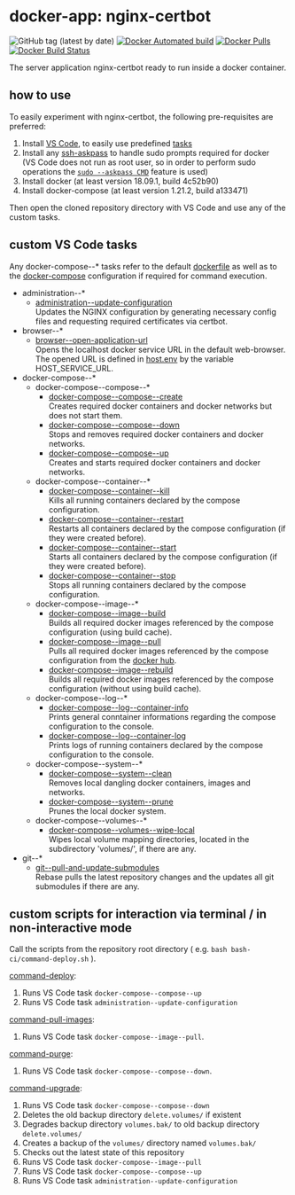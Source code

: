 # docker-app: nginx-certbot

![GitHub tag (latest by date)](https://img.shields.io/github/tag-date/talsen-team/docker-app--nginx-certbot.svg?style=for-the-badge)
[![Docker Automated build](https://img.shields.io/docker/cloud/automated/talsenteam/docker-nginx-certbot.svg?style=for-the-badge)](//hub.docker.com/r/talsenteam/docker-nginx-certbot/)
[![Docker Pulls](https://img.shields.io/docker/pulls/talsenteam/docker-nginx-certbot.svg?style=for-the-badge)](//hub.docker.com/r/talsenteam/docker-nginx-certbot/)
[![Docker Build Status](https://img.shields.io/docker/cloud/build/talsenteam/docker-nginx-certbot.svg?style=for-the-badge)](//hub.docker.com/r/talsenteam/docker-nginx-certbot/)

The server application nginx-certbot ready to run inside a docker container.

## how to use

To easily experiment with nginx-certbot, the following pre-requisites are preferred:

1. Install [VS Code](//code.visualstudio.com/), to easily use predefined [tasks](.vscode/tasks.json)
2. Install any [ssh-askpass](//man.openbsd.org/ssh-askpass.1) to handle sudo prompts required for docker  
   (VS Code does not run as root user, so in order to perform sudo operations the [`sudo --askpass CMD`](//github.com/talsen-team/docker-util--bash-util/blob/master/elevate.sh) feature is used)
3. Install docker (at least version 18.09.1, build 4c52b90)
4. Install docker-compose (at least version 1.21.2, build a133471)

Then open the cloned repository directory with VS Code and use any of the custom tasks.

## custom VS Code tasks

Any docker-compose--* tasks refer to the default [dockerfile](docker/server--nginx-certbot/default.docker) as well as to the [docker-compose](docker-compose/server--nginx-certbot/default.docker-compose) configuration if required for command execution.

- administration--*
  - [administration--update-configuration](bash-commands--specific/administration--update-configuration.sh)  
    Updates the NGINX configuration by generating necessary config files and requesting required certificates via certbot.
- browser--*
  - [browser--open-application-url](//github.com/talsen-team/docker-util--bash-commands/blob/master/browser--open-application-url.sh)  
    Opens the localhost docker service URL in the default web-browser. The opened URL is defined in [host.env](host.env) by the variable HOST_SERVICE_URL.
- docker-compose--*
  - docker-compose--compose--*
    - [docker-compose--compose--create](//github.com/talsen-team/docker-util--bash-commands/blob/master/docker-compose--compose--create.sh)  
      Creates required docker containers and docker networks but does not start them.
    - [docker-compose--compose--down](//github.com/talsen-team/docker-util--bash-commands/blob/master/docker-compose--compose--down.sh)  
      Stops and removes required docker containers and docker networks.
    - [docker-compose--compose--up](//github.com/talsen-team/docker-util--bash-commands/blob/master/docker-compose--compose--up.sh)  
      Creates and starts required docker containers and docker networks.
  - docker-compose--container--*
    - [docker-compose--container--kill](//github.com/talsen-team/docker-util--bash-commands/blob/master/docker-compose--container--kill.sh)  
      Kills all running containers declared by the compose configuration.
    - [docker-compose--container--restart](//github.com/talsen-team/docker-util--bash-commands/blob/master/docker-compose--container--restart.sh)  
      Restarts all containers declared by the compose configuration (if they were created before).
    - [docker-compose--container--start](//github.com/talsen-team/docker-util--bash-commands/blob/master/docker-compose--container--start.sh)  
      Starts all containers declared by the compose configuration (if they were created before).
    - [docker-compose--container--stop](//github.com/talsen-team/docker-util--bash-commands/blob/master/docker-compose--container--stop.sh)  
      Stops all running containers declared by the compose configuration.
  - docker-compose--image--*
    - [docker-compose--image--build](//github.com/talsen-team/docker-util--bash-commands/blob/master/docker-compose--image--build.sh)  
      Builds all required docker images referenced by the compose configuration (using build cache).
    - [docker-compose--image--pull](//github.com/talsen-team/docker-util--bash-commands/blob/master/docker-compose--image--pull.sh)  
      Pulls all required docker images referenced by the compose configuration from the [docker hub](//hub.docker.com).
    - [docker-compose--image--rebuild](//github.com/talsen-team/docker-util--bash-commands/blob/master/docker-compose--image--rebuild.sh)  
      Builds all required docker images referenced by the compose configuration (without using build cache).
  - docker-compose--log--*
    - [docker-compose--log--container-info](//github.com/talsen-team/docker-util--bash-commands/blob/master/docker-compose--log--container-info.sh)  
      Prints general conntainer informations regarding the compose configuration to the console.
    - [docker-compose--log--container-log](//github.com/talsen-team/docker-util--bash-commands/blob/master/docker-compose--log--container-log.sh)  
      Prints logs of running containers declared by the compose configuration to the console.
  - docker-compose--system--*
    - [docker-compose--system--clean](//github.com/talsen-team/docker-util--bash-commands/blob/master/docker-compose--system--clean.sh)  
      Removes local dangling docker containers, images and networks.
    - [docker-compose--system--prune](//github.com/talsen-team/docker-util--bash-commands/blob/master/docker-compose--system--prune.sh)  
      Prunes the local docker system.
  - docker-compose--volumes--*
    - [docker-compose--volumes--wipe-local](//github.com/talsen-team/docker-util--bash-commands/blob/master/docker-compose--volumes--wipe-local.sh)  
      Wipes local volume mapping directories, located in the subdirectory 'volumes/', if there are any.
- git--*
  - [git--pull-and-update-submodules](//github.com/talsen-team/docker-util--bash-commands/blob/master/git--pull-and-update-submodules.sh)  
    Rebase pulls the latest repository changes and the updates all git submodules if there are any.

## custom scripts for interaction via terminal / in non-interactive mode

Call the scripts from the repository root directory ( e.g. `bash bash-ci/command-deploy.sh` ).  

[command-deploy](bash-ci/command-deploy.sh):  
1. Runs VS Code task `docker-compose--compose--up`
2. Runs VS Code task `administration--update-configuration`

[command-pull-images](bash-ci/command-pull-images.sh):  
1. Runs VS Code task `docker-compose--image--pull`.  

[command-purge](bash-ci/command-purge.sh):  
1. Runs VS Code task `docker-compose--compose--down`.  

[command-upgrade](bash-ci/command-upgrade.sh):  
1. Runs VS Code task `docker-compose--compose--down`
2. Deletes the old backup directory `delete.volumes/` if existent
3. Degrades backup directory `volumes.bak/` to old backup directory `delete.volumes/`
4. Creates a backup of the `volumes/` directory named `volumes.bak/`
5. Checks out the latest state of this repository
6. Runs VS Code task `docker-compose--image--pull`
7. Runs VS Code task `docker-compose--compose--up`
8. Runs VS Code task `administration--update-configuration`
